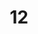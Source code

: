 ---
layout: photo
title: "12"
image_main: 12/20061217-CRW_2728-500.jpg
left: 11.html
right: 13.html
---